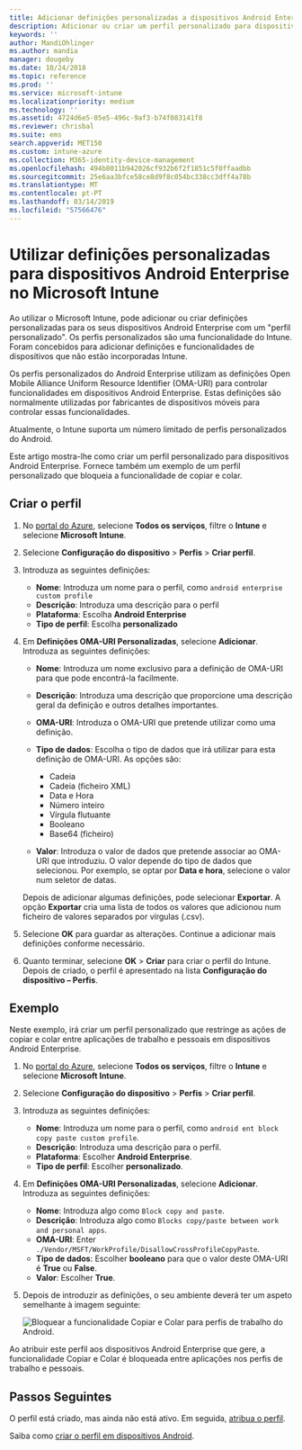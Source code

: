 ```yaml
---
title: Adicionar definições personalizadas a dispositivos Android Enterprise no Microsoft Intune – Azure | Microsoft Docs
description: Adicionar ou criar um perfil personalizado para dispositivos Android Enterprise, para criar definições personalizadas no Microsoft Intune
keywords: ''
author: MandiOhlinger
ms.author: mandia
manager: dougeby
ms.date: 10/24/2018
ms.topic: reference
ms.prod: ''
ms.service: microsoft-intune
ms.localizationpriority: medium
ms.technology: ''
ms.assetid: 4724d6e5-05e5-496c-9af3-b74f083141f8
ms.reviewer: chrisbal
ms.suite: ems
search.appverid: MET150
ms.custom: intune-azure
ms.collection: M365-identity-device-management
ms.openlocfilehash: 494b8011b942026cf932b6f2f1851c5f0ffaadbb
ms.sourcegitcommit: 25e6aa3bfce58ce8d9f8c054bc338cc3dff4a78b
ms.translationtype: MT
ms.contentlocale: pt-PT
ms.lasthandoff: 03/14/2019
ms.locfileid: "57566476"
---
```

# <a name="use-custom-settings-for-android-enterprise-devices-in-microsoft-intune"></a>Utilizar definições personalizadas para dispositivos Android Enterprise no Microsoft Intune

Ao utilizar o Microsoft Intune, pode adicionar ou criar definições personalizadas para os seus dispositivos Android Enterprise com um "perfil personalizado". Os perfis personalizados são uma funcionalidade do Intune. Foram concebidos para adicionar definições e funcionalidades de dispositivos que não estão incorporadas Intune.

Os perfis personalizados do Android Enterprise utilizam as definições Open Mobile Alliance Uniform Resource Identifier (OMA-URI) para controlar funcionalidades em dispositivos Android Enterprise. Estas definições são normalmente utilizadas por fabricantes de dispositivos móveis para controlar essas funcionalidades.

Atualmente, o Intune suporta um número limitado de perfis personalizados do Android.

Este artigo mostra-lhe como criar um perfil personalizado para dispositivos Android Enterprise. Fornece também um exemplo de um perfil personalizado que bloqueia a funcionalidade de copiar e colar.

## <a name="create-the-profile"></a>Criar o perfil

1. No [portal do Azure](https://portal.azure.com), selecione **Todos os serviços**, filtre o **Intune** e selecione **Microsoft Intune**.
2. Selecione **Configuração do dispositivo** > **Perfis** > **Criar perfil**.
3. Introduza as seguintes definições:

    - **Nome**: Introduza um nome para o perfil, como `android enterprise custom profile`
    - **Descrição**: Introduza uma descrição para o perfil
    - **Plataforma**: Escolha **Android Enterprise**
    - **Tipo de perfil**: Escolha **personalizado**

4. Em **Definições OMA-URI Personalizadas**, selecione **Adicionar**. Introduza as seguintes definições:

    - **Nome**: Introduza um nome exclusivo para a definição de OMA-URI para que pode encontrá-la facilmente.
    - **Descrição**: Introduza uma descrição que proporcione uma descrição geral da definição e outros detalhes importantes.
    - **OMA-URI**: Introduza o OMA-URI que pretende utilizar como uma definição.
    - **Tipo de dados**: Escolha o tipo de dados que irá utilizar para esta definição de OMA-URI. As opções são:

      - Cadeia
      - Cadeia (ficheiro XML)
      - Data e Hora
      - Número inteiro
      - Vírgula flutuante
      - Booleano
      - Base64 (ficheiro)

    - **Valor**: Introduza o valor de dados que pretende associar ao OMA-URI que introduziu. O valor depende do tipo de dados que selecionou. Por exemplo, se optar por **Data e hora**, selecione o valor num seletor de datas.

    Depois de adicionar algumas definições, pode selecionar **Exportar**. A opção **Exportar** cria uma lista de todos os valores que adicionou num ficheiro de valores separados por vírgulas (.csv).

5. Selecione **OK** para guardar as alterações. Continue a adicionar mais definições conforme necessário.
6. Quanto terminar, selecione **OK** > **Criar** para criar o perfil do Intune. Depois de criado, o perfil é apresentado na lista **Configuração do dispositivo – Perfis**.

## <a name="example"></a>Exemplo

Neste exemplo, irá criar um perfil personalizado que restringe as ações de copiar e colar entre aplicações de trabalho e pessoais em dispositivos Android Enterprise.

1. No [portal do Azure](https://portal.azure.com), selecione **Todos os serviços**, filtre o **Intune** e selecione **Microsoft Intune**.
2. Selecione **Configuração do dispositivo** > **Perfis** > **Criar perfil**.
3. Introduza as seguintes definições:

    - **Nome**: Introduza um nome para o perfil, como `android ent block copy paste custom profile`.
    - **Descrição**: Introduza uma descrição para o perfil.
    - **Plataforma**: Escolher **Android Enterprise**.
    - **Tipo de perfil**: Escolher **personalizado**.

4. Em **Definições OMA-URI Personalizadas**, selecione **Adicionar**. Introduza as seguintes definições:

    - **Nome**: Introduza algo como `Block copy and paste`.
    - **Descrição**: Introduza algo como `Blocks copy/paste between work and personal apps`.
    - **OMA-URI**: Enter `./Vendor/MSFT/WorkProfile/DisallowCrossProfileCopyPaste`.
    - **Tipo de dados**: Escolher **booleano** para que o valor deste OMA-URI é **True** ou **False**.
    - **Valor**: Escolher **True**.

5. Depois de introduzir as definições, o seu ambiente deverá ter um aspeto semelhante à imagem seguinte:

    ![Bloquear a funcionalidade Copiar e Colar para perfis de trabalho do Android.](./media/custom-policy-afw-copy-paste.png)

Ao atribuir este perfil aos dispositivos Android Enterprise que gere, a funcionalidade Copiar e Colar é bloqueada entre aplicações nos perfis de trabalho e pessoais.

## <a name="next-steps"></a>Passos Seguintes

O perfil está criado, mas ainda não está ativo. Em seguida, [atribua o perfil](device-profile-assign.md).

Saiba como [criar o perfil em dispositivos Android](custom-settings-android.md).
